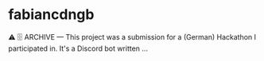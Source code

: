 # fabiancdngb
⚠️ 🗄️ ARCHIVE — This project was a submission for a (German) Hackathon I participated in. It's a Discord bot written …
